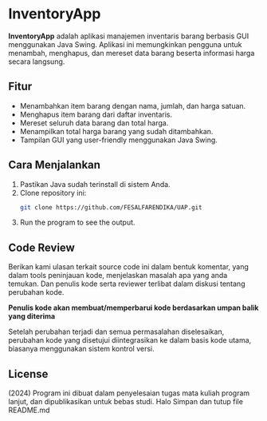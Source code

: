 # InventoryApp

**InventoryApp** adalah aplikasi manajemen inventaris barang berbasis GUI menggunakan Java Swing. Aplikasi ini memungkinkan pengguna untuk menambah, menghapus, dan mereset data barang beserta informasi harga secara langsung.

## Fitur
- Menambahkan item barang dengan nama, jumlah, dan harga satuan.
- Menghapus item barang dari daftar inventaris.
- Mereset seluruh data barang dan total harga.
- Menampilkan total harga barang yang sudah ditambahkan.
- Tampilan GUI yang user-friendly menggunakan Java Swing.

## Cara Menjalankan
1. Pastikan Java sudah terinstall di sistem Anda.
2. Clone repository ini:
   ```bash
   git clone https://github.com/FESALFARENDIKA/UAP.git
3. Run the program to see the output.

## Code Review
Berikan kami ulasan terkait source code ini dalam bentuk komentar, yang dalam tools peninjauan
kode, menjelaskan masalah apa yang anda temukan. Dan penulis kode serta reviewer
terlibat dalam diskusi tentang perubahan kode.

**Penulis kode akan membuat/memperbarui kode berdasarkan umpan balik yang diterima**

Setelah perubahan terjadi dan semua
permasalahan diselesaikan, perubahan kode yang disetujui diintegrasikan ke dalam
basis kode utama, biasanya menggunakan sistem kontrol versi.

## License
(2024) Program ini dibuat dalam penyelesaian tugas mata kuliah program lanjut, dan dipublikasikan untuk bebas studi.
Halo
Simpan dan tutup file README.md